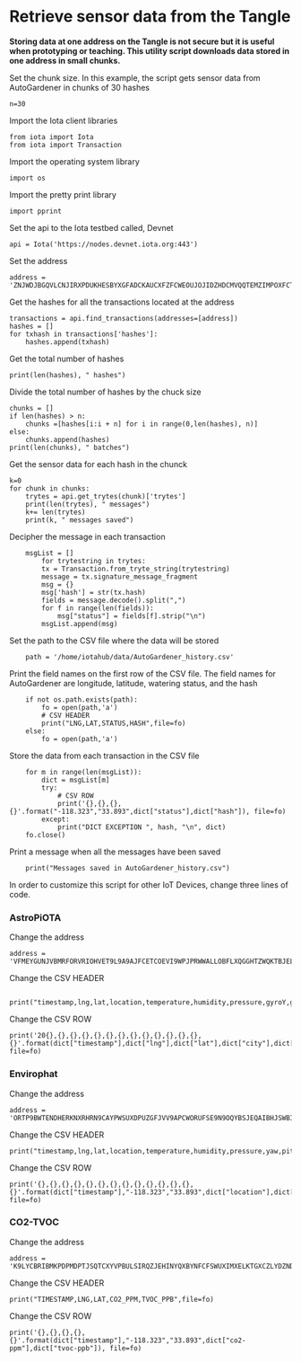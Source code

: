 # Retrieve sensor data from the Tangle

**Storing data at one address on the Tangle is not secure but it is useful when prototyping or teaching.  This utility script downloads data stored in one address in small chunks.**

Set the chunk size.  In this example, the script gets sensor data from AutoGardener in chunks of 30 hashes
```
n=30
```
Import the Iota client libraries
```
from iota import Iota
from iota import Transaction
```
Import the operating system library
```
import os
```
Import the pretty print library
```
import pprint
```
Set the api to the Iota testbed called, Devnet
```
api = Iota('https://nodes.devnet.iota.org:443')
```
Set the address
```
address = 'ZNJWDJBGQVLCNJIRXPDUKHESBYXGFADCKAUCXFZFCWEOUJOJIDZHDCMVQQTEMZIMPOXFCTM9QSNNUZVBXMHVKFPSF9'
```
Get the hashes for all the transactions located at the address
```
transactions = api.find_transactions(addresses=[address])
hashes = []
for txhash in transactions['hashes']:
    hashes.append(txhash)
```
Get the total number of hashes
```
print(len(hashes), " hashes")
```
Divide the total number of hashes by the chuck size
```
chunks = []
if len(hashes) > n:
    chunks =[hashes[i:i + n] for i in range(0,len(hashes), n)]
else:
    chunks.append(hashes)
print(len(chunks), " batches")
```
Get the sensor data for each hash in the chunck
```
k=0
for chunk in chunks:
    trytes = api.get_trytes(chunk)['trytes']
    print(len(trytes), " messages")
    k+= len(trytes)
    print(k, " messages saved")
```
Decipher the message in each transaction
```
    msgList = []
        for trytestring in trytes:
        tx = Transaction.from_tryte_string(trytestring)
        message = tx.signature_message_fragment
        msg = {}
        msg['hash'] = str(tx.hash)
        fields = message.decode().split(",")
        for f in range(len(fields)):
            msg["status"] = fields[f].strip("\n")
        msgList.append(msg)
```
Set the path to the CSV file where the data will be stored
```
    path = '/home/iotahub/data/AutoGardener_history.csv'
```
Print the field names on the first row of the CSV file.  The field names for AutoGardener are longitude, latitude, watering status, and the hash
```
    if not os.path.exists(path):
        fo = open(path,'a')
        # CSV HEADER
        print("LNG,LAT,STATUS,HASH",file=fo)   
    else:
        fo = open(path,'a')
```
Store the data from each transaction in the CSV file
```
    for m in range(len(msgList)):
        dict = msgList[m]
        try:
            # CSV ROW
            print('{},{},{},{}'.format("-118.323","33.893",dict["status"],dict["hash"]), file=fo)   
        except:
            print("DICT EXCEPTION ", hash, "\n", dict)
    fo.close()
```
Print a message when all the messages have been saved
```
    print("Messages saved in AutoGardener_history.csv")
```

In order to customize this script for other IoT Devices, change three lines of code.

### AstroPiOTA

Change the address
```
address = 'VFMEYGUNJVBMRFORVRIOHVET9L9A9AJFCETCOEVI9WPJPRWWALLOBFLXQGGHTZWQKTBJELJNVA9SILXVZTMPMXKPWC'

```
Change the CSV HEADER
```
        print("timestamp,lng,lat,location,temperature,humidity,pressure,gyroY,gyroZ,gyroX,accelX,accelY,accelZ",file=fo)

```
Change the CSV ROW
```
print('20{},{},{},{},{},{},{},{},{},{},{},{},{},{}'.format(dict["timestamp"],dict["lng"],dict["lat"],dict["city"],dict["temperature"],dict["humidity"],dict["pressure"],dict["yaw"],dict["pitch"],dict["roll"],dict["x"],dict["y"],dict["z"],dict["hash"]), file=fo)
```
### Envirophat
Change the address
```
address = 'ORTP9BWTENDHERKNXRHRN9CAYPWSUXDPUZGFJVV9APCWORUFSE9N9OQYBSJEQAIBHJSWBIGFNQUDT9IUWBBPUYLAHB'

```
Change the CSV HEADER
```
print("timestamp,lng,lat,location,temperature,humidity,pressure,yaw,pitch,roll,accelX,accelY,accelZ,heading,rgb,hash",file=fo)
```
Change the CSV ROW
```
print('{},{},{},{},{},{},{},{},{},{},{},{},{},{}'.format(dict["timestamp"],"-118.323","33.893",dict["location"],dict["temp"],0,dict["press"],0,0,0,dict["accelX"],dict["accelY"],dict["accelZ"],dict["heading"],dict["rgb"]), file=fo)
```

### CO2-TVOC
Change the address
```
address = 'K9LYCBRIBMKPDPMDPTJSQTCXYVPBULSIRQZJEHINYQXBYNFCFSWUXIMXELKTGXCZLYDZNDJEVKSOBWDXXTTNMMPRPC'

```
Change the CSV HEADER
```
print("TIMESTAMP,LNG,LAT,CO2_PPM,TVOC_PPB",file=fo)
```
Change the CSV ROW
```
print('{},{},{},{},{}'.format(dict["timestamp"],"-118.323","33.893",dict["co2-ppm"],dict["tvoc-ppb"]), file=fo)
```
